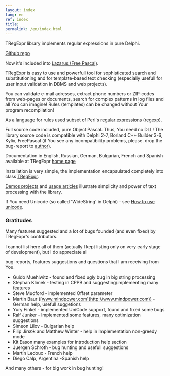 ```yaml
---
layout: index
lang: en
ref: index
title:
permalink: /en/index.html
---
```


TRegExpr library implements regular expressions in pure Delphi.

<a href="https://github.com/masterandrey/TRegExpr" class="btn btn-primary btn-lg" role="button">Github repo</a>

Now it's included into [Lazarus (Free Pascal)](http://wiki.freepascal.org/Regexpr).

TRegExpr is easy to use and powerfull tool for sophisticated search and substitutioning and for template-based text checking (especially usefull for user
input validation in DBMS and web projects).

You can validate e-mail adresses, extract phone numbers or ZIP-codes from web-pages or documents, search for complex patterns in log files and all You can imagine!
Rules (templates) can be changed without Your program recompilation!

As a language for rules used subset of Perl's [regular expressions](/regexp_syntax) (regexp).

Full source code included, pure Object Pascal.
Thus, You need no DLL!
The library source code is compatible with Delphi 2-7, Borland C++ Builder 3-6, Kylix, FreePascal
(if You see any incompatibility problems, please. drop the bug-report to [author](/about)).

Documentation in English, Russian, German, Bulgarian, French and Spanish available at TRegExpr
<a href="http://regexpstudio.com/tregexpr/TRegExpr.html" target="_blank">home page</a>

Installation is very simple, the implementation encapsulated completely into class
[TRegExpr](/tregexpr_interface/).

[Demos projects](https://github.com/masterandrey/TRegExpr/tree/master/examples) and
[usage articles](http://masterandrey.com/posts/en/text_processing_from_birds_eye_view.html) illustrate simplicity and power of text processing with the library.


If You need Unicode (so called 'WideString' in Delphi) - see
[How to use unicode](tregexpr_interface#unicode).

### Gratitudes

Many features suggested and a lot of bugs founded (and even fixed) by
TRegExpr's contributors.

I cannot list here all of them (actually I kept listing only on very
early stage of development), but I do appreciate all

bug-reports, features suggestions and questions that I am receiving from
You.


* Guido Muehlwitz - found and fixed ugly bug in big string processing
* Stephan Klimek - testing in CPPB and suggesting/implementing many features
* Steve Mudford - implemented Offset parameter
* Martin Baur ([www.mindpower.com](http://www.mindpower.com)) - German help, usefull suggetions
* Yury Finkel - implemented UniCode support, found and fixed some bugs
* Ralf Junker - Implemented some features, many optimization suggestions
* Simeon Lilov - Bulgarian help
* Filip Jirsбk and Matthew Winter - help in Implementation non-greedy mode
* Kit Eason many examples for introduction help section
* Juergen Schroth - bug hunting and usefull suggestions
* Martin Ledoux - French help
* Diego Calp, Argentina -Spanish help

And many others - for big work in bug hunting!
